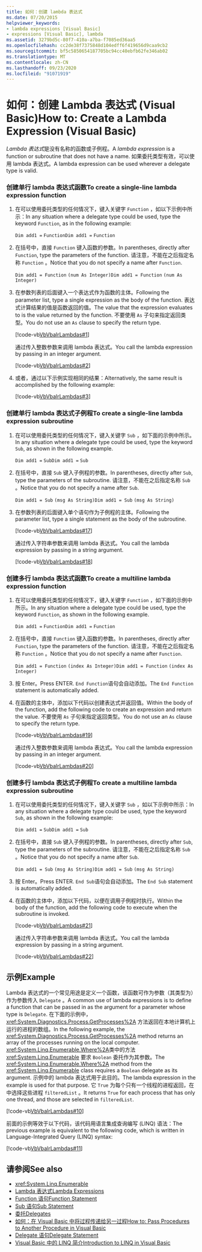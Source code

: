 ```yaml
---
title: 如何：创建 lambda 表达式
ms.date: 07/20/2015
helpviewer_keywords:
- lambda expressions [Visual Basic]
- expressions [Visual Basic], lambda
ms.assetid: 3279bd5c-80f7-410a-a7ba-f7085ed36aa5
ms.openlocfilehash: cc2de38f7375848d104edff6f419656d9caa9cb2
ms.sourcegitcommit: bf5c5850654187705bc94cc40ebfb62fe346ab02
ms.translationtype: MT
ms.contentlocale: zh-CN
ms.lasthandoff: 09/23/2020
ms.locfileid: "91071919"
---
```

# <a name="how-to-create-a-lambda-expression-visual-basic"></a><span data-ttu-id="a1193-102">如何：创建 Lambda 表达式 (Visual Basic)</span><span class="sxs-lookup"><span data-stu-id="a1193-102">How to: Create a Lambda Expression (Visual Basic)</span></span>

<span data-ttu-id="a1193-103">*Lambda 表达式*是没有名称的函数或子例程。</span><span class="sxs-lookup"><span data-stu-id="a1193-103">A *lambda expression* is a function or subroutine that does not have a name.</span></span> <span data-ttu-id="a1193-104">如果委托类型有效，可以使用 lambda 表达式。</span><span class="sxs-lookup"><span data-stu-id="a1193-104">A lambda expression can be used wherever a delegate type is valid.</span></span>  
  
### <a name="to-create-a-single-line-lambda-expression-function"></a><span data-ttu-id="a1193-105">创建单行 lambda 表达式函数</span><span class="sxs-lookup"><span data-stu-id="a1193-105">To create a single-line lambda expression function</span></span>  
  
1. <span data-ttu-id="a1193-106">在可以使用委托类型的任何情况下，键入关键字 `Function` ，如以下示例中所示：</span><span class="sxs-lookup"><span data-stu-id="a1193-106">In any situation where a delegate type could be used, type the keyword `Function`, as in the following example:</span></span>  
  
     <span data-ttu-id="a1193-107">`Dim add1 =`   `Function`</span><span class="sxs-lookup"><span data-stu-id="a1193-107">`Dim add1 =`   `Function`</span></span>  
  
2. <span data-ttu-id="a1193-108">在括号中，直接 `Function` 键入函数的参数。</span><span class="sxs-lookup"><span data-stu-id="a1193-108">In parentheses, directly after `Function`, type the parameters of the function.</span></span> <span data-ttu-id="a1193-109">请注意，不能在之后指定名称 `Function` 。</span><span class="sxs-lookup"><span data-stu-id="a1193-109">Notice that you do not specify a name after `Function`.</span></span>  
  
     <span data-ttu-id="a1193-110">`Dim add1 = Function`   `(num As Integer)`</span><span class="sxs-lookup"><span data-stu-id="a1193-110">`Dim add1 = Function`   `(num As Integer)`</span></span>  
  
3. <span data-ttu-id="a1193-111">在参数列表的后面键入一个表达式作为函数的主体。</span><span class="sxs-lookup"><span data-stu-id="a1193-111">Following the parameter list, type a single expression as the body of the function.</span></span> <span data-ttu-id="a1193-112">表达式计算结果的值是函数返回的值。</span><span class="sxs-lookup"><span data-stu-id="a1193-112">The value that the expression evaluates to is the value returned by the function.</span></span> <span data-ttu-id="a1193-113">不要使用 `As` 子句来指定返回类型。</span><span class="sxs-lookup"><span data-stu-id="a1193-113">You do not use an `As` clause to specify the return type.</span></span>  
  
     [!code-vb[VbVbalrLambdas#1](~/samples/snippets/visualbasic/VS_Snippets_VBCSharp/VbVbalrLambdas/VB/Class1.vb#1)]  
  
     <span data-ttu-id="a1193-114">通过传入整数参数来调用 lambda 表达式。</span><span class="sxs-lookup"><span data-stu-id="a1193-114">You call the lambda expression by passing in an integer argument.</span></span>  
  
     [!code-vb[VbVbalrLambdas#2](~/samples/snippets/visualbasic/VS_Snippets_VBCSharp/VbVbalrLambdas/VB/Class1.vb#2)]  
  
4. <span data-ttu-id="a1193-115">或者，通过以下示例实现相同的结果：</span><span class="sxs-lookup"><span data-stu-id="a1193-115">Alternatively, the same result is accomplished by the following example:</span></span>  
  
     [!code-vb[VbVbalrLambdas#3](~/samples/snippets/visualbasic/VS_Snippets_VBCSharp/VbVbalrLambdas/VB/Class1.vb#3)]  
  
### <a name="to-create-a-single-line-lambda-expression-subroutine"></a><span data-ttu-id="a1193-116">创建单行 lambda 表达式子例程</span><span class="sxs-lookup"><span data-stu-id="a1193-116">To create a single-line lambda expression subroutine</span></span>  
  
1. <span data-ttu-id="a1193-117">在可以使用委托类型的任何情况下，键入关键字 `Sub` ，如下面的示例中所示。</span><span class="sxs-lookup"><span data-stu-id="a1193-117">In any situation where a delegate type could be used, type the keyword `Sub`, as shown in the following example.</span></span>  
  
     <span data-ttu-id="a1193-118">`Dim add1 =`   `Sub`</span><span class="sxs-lookup"><span data-stu-id="a1193-118">`Dim add1 =`   `Sub`</span></span>  
  
2. <span data-ttu-id="a1193-119">在括号中，直接 `Sub` 键入子例程的参数。</span><span class="sxs-lookup"><span data-stu-id="a1193-119">In parentheses, directly after `Sub`, type the parameters of the subroutine.</span></span> <span data-ttu-id="a1193-120">请注意，不能在之后指定名称 `Sub` 。</span><span class="sxs-lookup"><span data-stu-id="a1193-120">Notice that you do not specify a name after `Sub`.</span></span>  
  
     <span data-ttu-id="a1193-121">`Dim add1 = Sub`   `(msg As String)`</span><span class="sxs-lookup"><span data-stu-id="a1193-121">`Dim add1 = Sub`   `(msg As String)`</span></span>  
  
3. <span data-ttu-id="a1193-122">在参数列表的后面键入单个语句作为子例程的主体。</span><span class="sxs-lookup"><span data-stu-id="a1193-122">Following the parameter list, type a single statement as the body of the subroutine.</span></span>  
  
     [!code-vb[VbVbalrLambdas#17](~/samples/snippets/visualbasic/VS_Snippets_VBCSharp/VbVbalrLambdas/VB/Class1.vb#17)]  
  
     <span data-ttu-id="a1193-123">通过传入字符串参数来调用 lambda 表达式。</span><span class="sxs-lookup"><span data-stu-id="a1193-123">You call the lambda expression by passing in a string argument.</span></span>  
  
     [!code-vb[VbVbalrLambdas#18](~/samples/snippets/visualbasic/VS_Snippets_VBCSharp/VbVbalrLambdas/VB/Class1.vb#18)]  
  
### <a name="to-create-a-multiline-lambda-expression-function"></a><span data-ttu-id="a1193-124">创建多行 lambda 表达式函数</span><span class="sxs-lookup"><span data-stu-id="a1193-124">To create a multiline lambda expression function</span></span>  
  
1. <span data-ttu-id="a1193-125">在可以使用委托类型的任何情况下，键入关键字 `Function` ，如下面的示例中所示。</span><span class="sxs-lookup"><span data-stu-id="a1193-125">In any situation where a delegate type could be used, type the keyword `Function`, as shown in the following example.</span></span>  
  
     <span data-ttu-id="a1193-126">`Dim add1 =`   `Function`</span><span class="sxs-lookup"><span data-stu-id="a1193-126">`Dim add1 =`   `Function`</span></span>  
  
2. <span data-ttu-id="a1193-127">在括号中，直接 `Function` 键入函数的参数。</span><span class="sxs-lookup"><span data-stu-id="a1193-127">In parentheses, directly after `Function`, type the parameters of the function.</span></span> <span data-ttu-id="a1193-128">请注意，不能在之后指定名称 `Function` 。</span><span class="sxs-lookup"><span data-stu-id="a1193-128">Notice that you do not specify a name after `Function`.</span></span>  
  
     <span data-ttu-id="a1193-129">`Dim add1 = Function`   `(index As Integer)`</span><span class="sxs-lookup"><span data-stu-id="a1193-129">`Dim add1 = Function`   `(index As Integer)`</span></span>  
  
3. <span data-ttu-id="a1193-130">按 Enter。</span><span class="sxs-lookup"><span data-stu-id="a1193-130">Press ENTER.</span></span> <span data-ttu-id="a1193-131">`End Function`语句会自动添加。</span><span class="sxs-lookup"><span data-stu-id="a1193-131">The `End Function` statement is automatically added.</span></span>  
  
4. <span data-ttu-id="a1193-132">在函数的主体中，添加以下代码以创建表达式并返回值。</span><span class="sxs-lookup"><span data-stu-id="a1193-132">Within the body of the function, add the following code to create an expression and return the value.</span></span> <span data-ttu-id="a1193-133">不要使用 `As` 子句来指定返回类型。</span><span class="sxs-lookup"><span data-stu-id="a1193-133">You do not use an `As` clause to specify the return type.</span></span>  
  
     [!code-vb[VbVbalrLambdas#19](~/samples/snippets/visualbasic/VS_Snippets_VBCSharp/VbVbalrLambdas/VB/Class1.vb#19)]  
  
     <span data-ttu-id="a1193-134">通过传入整数参数来调用 lambda 表达式。</span><span class="sxs-lookup"><span data-stu-id="a1193-134">You call the lambda expression by passing in an integer argument.</span></span>  
  
     [!code-vb[VbVbalrLambdas#20](~/samples/snippets/visualbasic/VS_Snippets_VBCSharp/VbVbalrLambdas/VB/Class1.vb#20)]  
  
### <a name="to-create-a-multiline-lambda-expression-subroutine"></a><span data-ttu-id="a1193-135">创建多行 lambda 表达式子例程</span><span class="sxs-lookup"><span data-stu-id="a1193-135">To create a multiline lambda expression subroutine</span></span>  
  
1. <span data-ttu-id="a1193-136">在可以使用委托类型的任何情况下，键入关键字 `Sub` ，如以下示例中所示：</span><span class="sxs-lookup"><span data-stu-id="a1193-136">In any situation where a delegate type could be used, type the keyword `Sub`, as shown in the following example:</span></span>  
  
     <span data-ttu-id="a1193-137">`Dim add1 =`   `Sub`</span><span class="sxs-lookup"><span data-stu-id="a1193-137">`Dim add1 =`   `Sub`</span></span>  
  
2. <span data-ttu-id="a1193-138">在括号中，直接 `Sub` 键入子例程的参数。</span><span class="sxs-lookup"><span data-stu-id="a1193-138">In parentheses, directly after `Sub`, type the parameters of the subroutine.</span></span> <span data-ttu-id="a1193-139">请注意，不能在之后指定名称 `Sub` 。</span><span class="sxs-lookup"><span data-stu-id="a1193-139">Notice that you do not specify a name after `Sub`.</span></span>  
  
     <span data-ttu-id="a1193-140">`Dim add1 = Sub`  `(msg As String)`</span><span class="sxs-lookup"><span data-stu-id="a1193-140">`Dim add1 = Sub`  `(msg As String)`</span></span>  
  
3. <span data-ttu-id="a1193-141">按 Enter。</span><span class="sxs-lookup"><span data-stu-id="a1193-141">Press ENTER.</span></span> <span data-ttu-id="a1193-142">`End Sub`语句会自动添加。</span><span class="sxs-lookup"><span data-stu-id="a1193-142">The `End Sub` statement is automatically added.</span></span>  
  
4. <span data-ttu-id="a1193-143">在函数的主体中，添加以下代码，以便在调用子例程时执行。</span><span class="sxs-lookup"><span data-stu-id="a1193-143">Within the body of the function, add the following code to execute when the subroutine is invoked.</span></span>  
  
     [!code-vb[VbVbalrLambdas#21](~/samples/snippets/visualbasic/VS_Snippets_VBCSharp/VbVbalrLambdas/VB/Class1.vb#21)]  
  
     <span data-ttu-id="a1193-144">通过传入字符串参数来调用 lambda 表达式。</span><span class="sxs-lookup"><span data-stu-id="a1193-144">You call the lambda expression by passing in a string argument.</span></span>  
  
     [!code-vb[VbVbalrLambdas#22](~/samples/snippets/visualbasic/VS_Snippets_VBCSharp/VbVbalrLambdas/VB/Class1.vb#22)]  
  
## <a name="example"></a><span data-ttu-id="a1193-145">示例</span><span class="sxs-lookup"><span data-stu-id="a1193-145">Example</span></span>  

 <span data-ttu-id="a1193-146">Lambda 表达式的一个常见用途是定义一个函数，该函数可作为参数（其类型为）作为参数传入 `Delegate` 。</span><span class="sxs-lookup"><span data-stu-id="a1193-146">A common use of lambda expressions is to define a function that can be passed in as the argument for a parameter whose type is `Delegate`.</span></span> <span data-ttu-id="a1193-147">在下面的示例中， <xref:System.Diagnostics.Process.GetProcesses%2A> 方法返回在本地计算机上运行的进程的数组。</span><span class="sxs-lookup"><span data-stu-id="a1193-147">In the following example, the <xref:System.Diagnostics.Process.GetProcesses%2A> method returns an array of the processes running on the local computer.</span></span> <span data-ttu-id="a1193-148"><xref:System.Linq.Enumerable.Where%2A>类中的方法 <xref:System.Linq.Enumerable> 要求 `Boolean` 委托作为其参数。</span><span class="sxs-lookup"><span data-stu-id="a1193-148">The <xref:System.Linq.Enumerable.Where%2A> method from the <xref:System.Linq.Enumerable> class requires a `Boolean` delegate as its argument.</span></span> <span data-ttu-id="a1193-149">示例中的 lambda 表达式用于此目的。</span><span class="sxs-lookup"><span data-stu-id="a1193-149">The lambda expression in the example is used for that purpose.</span></span> <span data-ttu-id="a1193-150">它 `True` 为每个只有一个线程的进程返回，在中选择这些进程 `filteredList` 。</span><span class="sxs-lookup"><span data-stu-id="a1193-150">It returns `True` for each process that has only one thread, and those are selected in `filteredList`.</span></span>  
  
 [!code-vb[VbVbalrLambdas#10](~/samples/snippets/visualbasic/VS_Snippets_VBCSharp/VbVbalrLambdas/VB/Class4.vb#10)]  
  
 <span data-ttu-id="a1193-151">前面的示例等效于以下代码，该代码用语言集成查询编写 (LINQ) 语法：</span><span class="sxs-lookup"><span data-stu-id="a1193-151">The previous example is equivalent to the following code, which is written in Language-Integrated Query (LINQ) syntax:</span></span>  
  
 [!code-vb[VbVbalrLambdas#11](~/samples/snippets/visualbasic/VS_Snippets_VBCSharp/VbVbalrLambdas/VB/Class5.vb#11)]  
  
## <a name="see-also"></a><span data-ttu-id="a1193-152">请参阅</span><span class="sxs-lookup"><span data-stu-id="a1193-152">See also</span></span>

- <xref:System.Linq.Enumerable>
- [<span data-ttu-id="a1193-153">Lambda 表达式</span><span class="sxs-lookup"><span data-stu-id="a1193-153">Lambda Expressions</span></span>](./lambda-expressions.md)
- [<span data-ttu-id="a1193-154">Function 语句</span><span class="sxs-lookup"><span data-stu-id="a1193-154">Function Statement</span></span>](../../../language-reference/statements/function-statement.md)
- [<span data-ttu-id="a1193-155">Sub 语句</span><span class="sxs-lookup"><span data-stu-id="a1193-155">Sub Statement</span></span>](../../../language-reference/statements/sub-statement.md)
- [<span data-ttu-id="a1193-156">委托</span><span class="sxs-lookup"><span data-stu-id="a1193-156">Delegates</span></span>](../delegates/index.md)
- [<span data-ttu-id="a1193-157">如何：在 Visual Basic 中将过程传递给另一过程</span><span class="sxs-lookup"><span data-stu-id="a1193-157">How to: Pass Procedures to Another Procedure in Visual Basic</span></span>](../delegates/how-to-pass-procedures-to-another-procedure.md)
- [<span data-ttu-id="a1193-158">Delegate 语句</span><span class="sxs-lookup"><span data-stu-id="a1193-158">Delegate Statement</span></span>](../../../language-reference/statements/delegate-statement.md)
- [<span data-ttu-id="a1193-159">Visual Basic 中的 LINQ 简介</span><span class="sxs-lookup"><span data-stu-id="a1193-159">Introduction to LINQ in Visual Basic</span></span>](../linq/introduction-to-linq.md)
